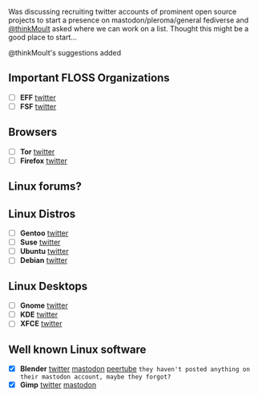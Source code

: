 Was discussing recruiting twitter accounts of prominent open source projects to start a presence on mastodon/pleroma/general fediverse and [@thinkMoult](https://mastodon.social/@thinkMoult/100264994794994146) asked where we can work on a list. Thought this might be a good place to start...

@thinkMoult's suggestions added 




## Important FLOSS Organizations 
* [ ] **EFF** [twitter](https://twitter.com/eff)
* [ ] **FSF** [twitter](https://twitter.com/fsf)

## Browsers
* [ ] **Tor** [twitter](https://twitter.com/torproject)
* [ ] **Firefox** [twitter](https://twitter.com/firefox)

## Linux forums?

## Linux Distros
* [ ] **Gentoo** [twitter](https://twitter.com/gentoo)
* [ ] **Suse** [twitter](https://twitter.com/SUSE)
* [ ] **Ubuntu** [twitter](https://twitter.com/ubuntu)
* [ ] **Debian** [twitter](https://twitter.com/debian)

## Linux Desktops
* [ ] **Gnome** [twitter](https://twitter.com/gnome)
* [ ] **KDE** [twitter](https://twitter.com/kdecommunity)
* [ ] **XFCE** [twitter](https://twitter.com/xfceofficial)

## Well known Linux software
* [x] **Blender** [twitter](https://twitter.com/blender_org) [mastodon](https://mastodon.social/@Blender) [peertube](https://video.blender.org/) `they haven't posted anything on their mastodon account, maybe they forgot?` 
* [x] **Gimp** [twitter](https://twitter.com/GIMP_Official) [mastodon](https://mastodon.at/@GIMP)